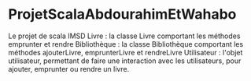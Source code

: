 # ProjetScalaAbdourahimEtWahabo

Le projet de scala IMSD
Livre : la classe Livre comportant les méthodes emprunter et rendre
Bibliothèque : la classe Bibliothèque comportant les méthodes ajouterLivre, emprunterLivre et rendreLivre
Utilisateur : l'objet utilisateur, permettant de faire une interaction avec les utilisateurs, pour ajouter, emprunter ou rendre un livre.
